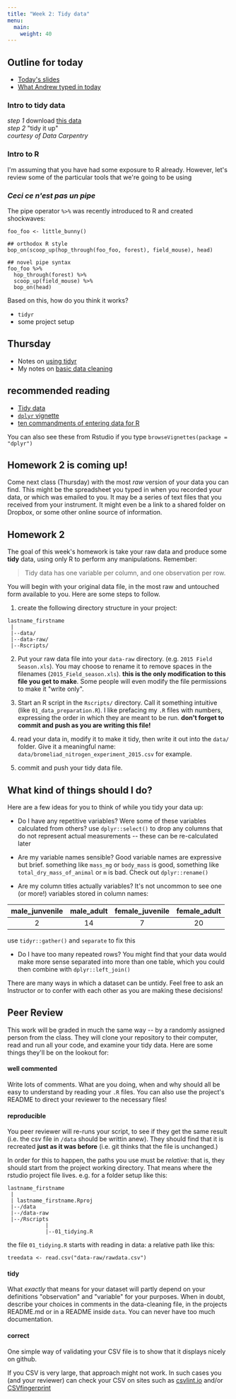 ```yaml
---
title: "Week 2: Tidy data"
menu: 
  main:
    weight: 40
---
```


## Outline for today

* [Today's slides](/slides/munging_presentation.html)  
* [What Andrew typed in today](../03_demo)


### Intro to tidy data
*step 1* download [this data](https://www.dropbox.com/s/5ncuacnd3arjitc/survey_data_tabs.xls?dl=0)  
*step 2* "tidy it up"  
_courtesy of Data Carpentry_

### Intro to R

I'm assuming that you have had some exposure to R already. However, let's review some of the particular tools that we're going to be using

### _Ceci ce n'est pas un pipe_

The pipe operator `%>%` was recently introduced to R and created shockwaves:

```
foo_foo <- little_bunny()

## orthodox R style
bop_on(scoop_up(hop_through(foo_foo, forest), field_mouse), head)

## novel pipe syntax
foo_foo %>%
  hop_through(forest) %>%
  scoop_up(field_mouse) %>%
  bop_on(head)
```
Based on this, how do you think it works?


* `tidyr`
* some project setup

## Thursday

* Notes on [using tidyr](../04_munge02)
* My notes on [basic data cleaning](../tidyr)


## recommended reading 

* [Tidy data](http://vita.had.co.nz/papers/tidy-data.pdf)
* [`dplyr` vignette](https://cran.rstudio.com/web/packages/dplyr/vignettes/introduction.html) 
* [ten commandments of entering data for R](http://www.seascapemodels.org/rstats/rspatial/2015/11/13/data-commandments.html)

You can also see these from Rstudio if you type `browseVignettes(package = "dplyr")`

## Homework 2 is coming up! 

Come next class (Thursday) with the most _raw_ version of your data you can find. This might be the spreadsheet you typed in when you recorded your data, or which was emailed to you. It may be a series of text files that you received from your instrument. It might even be a link to a shared folder on Dropbox, or some other online source of information.

## Homework 2

The goal of this week's homework is take your raw data and produce some **tidy** data, using only R to perform any manipulations. Remember:

> Tidy data has one variable per column, and one observation per row.

You will begin with your original data file, in the most raw and untouched form available to you. Here are some steps to follow.

1. create the following directory structure in your project:

```
lastname_firstname
 |
 |--data/
 |--data-raw/
 |--Rscripts/
```

2. Put your raw data file into your `data-raw` directory. (e.g. `2015 Field Season.xls`). You may choose to rename it to remove spaces in the filenames (`2015_Field_season.xls`). **this is the only modification to this file you get to make**. Some people will even modify the file permissions to make it "write only".

3. Start an R script in the `Rscripts/` directory. Call it something intuitive (like `01_data_preparation.R`). I like prefacing my `.R` files with numbers, expressing the order in which they are meant to be run. **don't forget to commit and push as you are writing this file!**

4. read your data in, modify it to make it tidy, then write it out into the `data/` folder. Give it a meaningful name: `data/bromeliad_nitrogen_experiment_2015.csv` for example.

5. commit and push your tidy data file.

## What kind of things should I do?

Here are a few ideas for you to think of while you tidy your data up:

* Do I have any repetitive variables? Were some of these variables calculated from others? use `dplyr::select()` to drop any columns that do not represent actual measurements -- these can be re-calculated later

* Are my variable names sensible? Good variable names are expressive but brief. something like `mass_mg` or `body_mass` is good, something like `total_dry_mass_of_animal` or `m` is bad.  Check out `dplyr::rename()`

* Are my column titles actually variables? It's not uncommon to see one (or more!) variables stored in column names:

| male_junvenile | male_adult | female_juvenile | female_adult |
|:--------------:|:----------:|:---------------:|:------------:|
|     2          |     14     |       7         |    20        |

use `tidyr::gather()` and `separate` to fix this

* Do I have too many repeated rows? You might find that your data would make more sense separated into more than one table, which you could then combine with `dplyr::left_join()`

There are many ways in which a dataset can be untidy. Feel free to ask an Instructor or to confer with each other as you are making these decisions!

## Peer Review

This work will be graded in much the same way -- by a randomly assigned person from the class. They will clone your repository to their computer, read and run all your code, and examine your tidy data. Here are some things they'll be on the lookout for:

#### well commented
Write lots of comments. What are you doing, when and why should all be easy to understand by reading your `.R` files. You can also use the project's README to direct your reviewer to the necessary files!

#### reproducible
You peer reviewer will re-runs your script, to see if they get the same result (i.e. the csv file in `/data` should be writtin anew). They should find that it is recreated **just as it was before** (i.e. git thinks that the file is unchanged.)

In order for this to happen, the paths you use must be _relative_: that is, they should start from the project working directory. That means where the rstudio project file lives. e.g. for a folder setup like this: 

```
lastname_firstname
 |
 | lastname_firstname.Rproj
 |--/data
 |--/data-raw
 |--/Rscripts
            |
            |--01_tidying.R
```

the file `01_tidying.R` starts with reading in data: a relative path like this:

`treedata <- read.csv("data-raw/rawdata.csv")`

#### tidy

What *exactly* that means for your dataset will partly depend on your definitions "observation" and "variable" for your purposes. When in doubt, describe your choices in comments in the data-cleaning file, in the projects README.md or in a README inside `data`. You can never have too much documentation.

#### correct

One simple way of validating your CSV file is to show that it displays nicely on github. 

If you CSV is very large, that approach might not work. In such cases you (and your reviewer) can check your CSV on sites such as [csvlint.io](http://csvlint.io/) and/or [CSVfingerprint](http://setosa.io/csv-fingerprint/)
